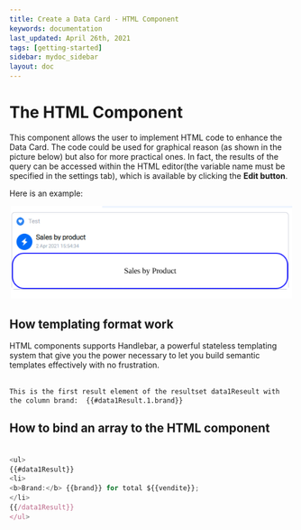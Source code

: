 ```yaml
---
title: Create a Data Card - HTML Component
keywords: documentation
last_updated: April 26th, 2021
tags: [getting-started]
sidebar: mydoc_sidebar
layout: doc
---
```

# The HTML Component
This component allows the user to implement HTML code to enhance the Data Card. 
The code could be used for graphical reason (as shown in the picture below) but also for more practical ones. 
In fact, the results of the query can be accessed within the HTML editor(the variable name must be specified in the settings tab), which is available by clicking the **Edit button**. 

Here is an example:

<p align="center">
  <img src="media/result_html.PNG" style="max-width:500px" />
</p>

## How templating format work

HTML components supports Handlebar, a powerful stateless templating system that give you the power necessary to let you build semantic templates effectively with no frustration.

```

This is the first result element of the resultset data1Reseult with the column brand:  {{#data1Result.1.brand}}

```

## How to bind an array to the HTML component

```javascript f

<ul>
{{#data1Result}}
<li>
<b>Brand:</b> {{brand}} for total ${{vendite}}; 
</li>
{{/data1Result}}
</ul>

```
